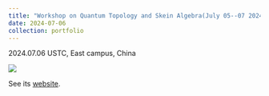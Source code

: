 ```yaml
---
title: "Workshop on Quantum Topology and Skein Algebra(July 05--07 2024)"
date: 2024-07-06
collection: portfolio
---
```


2024.07.06 USTC, East campus, China

<img src="https://llddeddym.github.io/images/2024-07-06.jpg"/>

See its [website](https://faculty.ustc.edu.cn/sunzhe1/zh_CN/article/661158/content/4079.htm#article).